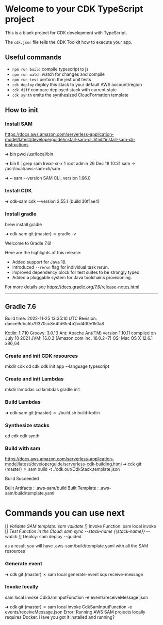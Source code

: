 # Welcome to your CDK TypeScript project

This is a blank project for CDK development with TypeScript.

The `cdk.json` file tells the CDK Toolkit how to execute your app.

## Useful commands

* `npm run build`   compile typescript to js
* `npm run watch`   watch for changes and compile
* `npm run test`    perform the jest unit tests
* `cdk deploy`      deploy this stack to your default AWS account/region
* `cdk diff`        compare deployed stack with current state
* `cdk synth`       emits the synthesized CloudFormation template

## How to init

### Install SAM
https://docs.aws.amazon.com/serverless-application-model/latest/developerguide/install-sam-cli.html#install-sam-cli-instructions

➜  bin pwd
/usr/local/bin

➜  bin ll | grep sam
lrwxr-xr-x    1 root      admin                   26 Dec 18 10:31 sam -> /usr/local/aws-sam-cli/sam

➜  ~ sam --version
SAM CLI, version 1.66.0

### Install CDK
➜  cdk-sam cdk --version
2.55.1 (build 30f1ae4)

### Install gradle
brew install gradle

➜  cdk-sam git:(master) ✗ gradle -v

Welcome to Gradle 7.6!

Here are the highlights of this release:
- Added support for Java 19.
- Introduced `--rerun` flag for individual task rerun.
- Improved dependency block for test suites to be strongly typed.
- Added a pluggable system for Java toolchains provisioning.

For more details see https://docs.gradle.org/7.6/release-notes.html

------------------------------------------------------------
Gradle 7.6
------------------------------------------------------------

Build time:   2022-11-25 13:35:10 UTC
Revision:     daece9dbc5b79370cc8e4fd6fe4b2cd400e150a8

Kotlin:       1.7.10
Groovy:       3.0.13
Ant:          Apache Ant(TM) version 1.10.11 compiled on July 10 2021
JVM:          16.0.2 (Amazon.com Inc. 16.0.2+7)
OS:           Mac OS X 12.6.1 x86_64

### Create and init CDK resources
mkdir cdk
cd cdk
cdk init app --language typescript

### Create and init Lambdas
mkdir lambdas
cd lambdas
gradle init

### Build Lambdas
➜  cdk-sam git:(master) ✗ ./build.sh build-kotlin

### Synthesize stacks
cd cdk
cdk synth

### Build with sam
https://docs.aws.amazon.com/serverless-application-model/latest/developerguide/serverless-cdk-building.html
➜  cdk git:(master) ✗ sam build -t ./cdk.out/CdkStack.template.json

Build Succeeded

Built Artifacts  : .aws-sam/build
Built Template   : .aws-sam/build/template.yaml

Commands you can use next
=========================
[*] Validate SAM template: sam validate
[*] Invoke Function: sam local invoke
[*] Test Function in the Cloud: sam sync --stack-name {{stack-name}} --watch
[*] Deploy: sam deploy --guided

as a result you will have
.aws-sam/build/template.yaml with all the SAM resources

### Generate event
➜  cdk git:(master) ✗ sam local generate-event sqs receive-message

### Invoke locally
sam local invoke CdkSamInputFunction -e events/receiveMessage.json

➜  cdk git:(master) ✗ sam local invoke CdkSamInputFunction -e events/receiveMessage.json
Error: Running AWS SAM projects locally requires Docker. Have you got it installed and running?




